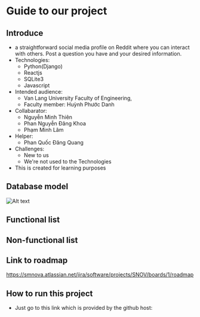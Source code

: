 # Guide to our project
## Introduce
- a straightforward social media profile on Reddit where you can interact with others. Post a question you have and your desired information.
- Technologies: 
    + Python(Django) 
    + Reactjs 
    + SQLite3
    + Javascript
- Intended audience: 
    + Van Lang University Faculty of Engineering, 
    + Faculty member: Huỳnh Phước Danh
- Collabarator: 
    + Nguyễn Minh Thiên
    + Phan Nguyễn Đăng Khoa
    + Phạm Minh Lâm
- Helper:
    + Phan Quốc Đăng Quang 
- Challenges:
    + New to us
    + We're not used to the Technologies
- This is created for learning purposes

## Database model</br>
   ![Alt text](https://github.com/LamNz79/Snova-social-media/blob/main/Document/snova%20database%20diagram.png)
## Functional list

## Non-functional list

## Link to roadmap
https://smnova.atlassian.net/jira/software/projects/SNOV/boards/1/roadmap
## How to run this project
- Just go to this link which is provided by the github host:
